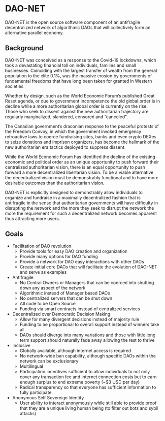 # DAO-NET

DAO-NET is the open source software component of an antifragile decentralized network of algorithmic DAOs that will collectively form an alternative parallel economy.

## Background

DAO-NET was conceived as a response to the Covid-19 lockdowns, which took a devastating financial toll on individuals, families and small businesses. Coinciding with the largest transfer of wealth from the general population to the elite 0.1%, was the massive erosion by governments of fundamental freedoms that have long been taken for granted in Western societies. 

Whether by design, such as the World Economic Forum’s published Great Reset agenda, or due to government incompetence the old global order is in decline while a more authoritarian global order is currently on the rise. Those who seek to dissent against the new authoritarian trajectory are regularly marginalized, slandered, censored and “canceled”.

The Canadian government’s draconian response to the peaceful protests of the Freedom Convoy, in which the government invoked emergency retroactive laws to coerce fundraising sites, banks and even crypto DEXes to seize donations and imprison organizers, has become the hallmark of the new authoritarian era tactics deployed to suppress dissent.

While the World Economic Forum has identified the decline of the existing economic and political order as an unique opportunity to push forward their centralized authoritarian vision, there is an equal opportunity to push forward a more decentralized libertarian vision. To be a viable alternative the decentralized vision must be demonstrably functional and to have more desirable outcomes than the authoritarian vision.

DAO-NET is explicitly designed to demonstrably allow individuals to organize and fundraise in a maximally decentralized fashion that is antifragile in the sense that authoritarian governments will have difficulty in disrupting the network and the more they seek to disrupt the network the more the requirement for such a decentralized network becomes apparent thus attracting more users.

## Goals
- Facilitation of DAO revolution
  - Provide tools for easy DAO creation and organization
  - Provide many options for DAO funding 
  - Provide a network for DAO easy interactions with other DAOs
  - Create initial core DAOs that will facilitate the evolution of DAO-NET and serve as examples
- Antifragile
  - No Central Owners or Managers that can be coerced into shutting down any aspect of the network
  - Algorithmic instead of Manager based DAOs
  - No centralized servers that can be shut down 
  - All code to be Open Source
  - Funding via smart contracts instead of centralized services
- Decentralized over Democratic Decision Making
  - Allow for many divergent decisions instead of majority rule
  - Funding to be proportional to overall support instead of winners take all
  - DAOs should diverge into many variations and those with little long term support should naturally fade away allowing the rest to thrive
- Inclusive
  - Globally available, although internet access is required
  - No network-wide ban capability, although specific DAOs within the network can be exclusionary
  - Multilingual
  - Participation incentives sufficient to allow individuals to not only cover any transaction fee and internet connection costs but to earn enough surplus to end extreme poverty (~$3 USD per day)
  - Radical transparency so that everyone has sufficient information to fully participate
- Anonymous Self Sovereign Identity
  - User ability to interact anonymously while still able to provide proof that they are a unique living human being (to filter out bots and sybil attacks)
